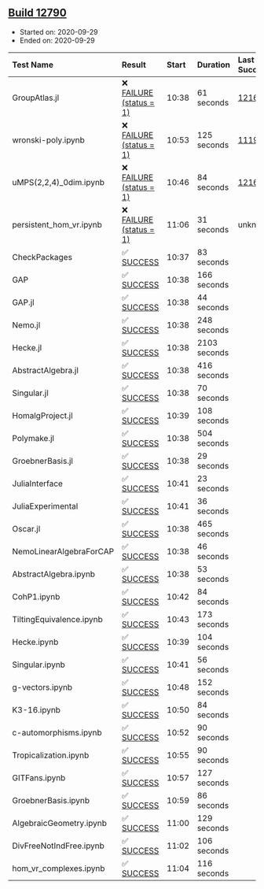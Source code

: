 ## [Build 12790](https://oscarci.mathematik.uni-kl.de/job/oscar/12790/)

* Started on: 2020-09-29
* Ended on: 2020-09-29

| Test Name    | Result | Start | Duration | Last Success | First Failure |
|:-------------|:-------|:------|:---------|:-------------|:--------------|
| GroupAtlas.jl | ❌ [FAILURE (status = 1)](https://oscarci.mathematik.uni-kl.de/job/oscar/12790/artifact/logs/build-12790/GroupAtlas.jl.log) | 10:38 | 61 seconds | [12167](https://oscarci.mathematik.uni-kl.de/job/oscar/12167/) | [12168](https://oscarci.mathematik.uni-kl.de/job/oscar/12168/) |
| wronski-poly.ipynb | ❌ [FAILURE (status = 1)](https://oscarci.mathematik.uni-kl.de/job/oscar/12790/artifact/logs/build-12790/wronski-poly.ipynb.log) | 10:53 | 125 seconds | [11192](https://oscarci.mathematik.uni-kl.de/job/oscar/11192/) | [11193](https://oscarci.mathematik.uni-kl.de/job/oscar/11193/) |
| uMPS(2,2,4)_0dim.ipynb | ❌ [FAILURE (status = 1)](https://oscarci.mathematik.uni-kl.de/job/oscar/12790/artifact/logs/build-12790/uMPS-2-2-4-_0dim.ipynb.log) | 10:46 | 84 seconds | [12167](https://oscarci.mathematik.uni-kl.de/job/oscar/12167/) | [12168](https://oscarci.mathematik.uni-kl.de/job/oscar/12168/) |
| persistent_hom_vr.ipynb | ❌ [FAILURE (status = 1)](https://oscarci.mathematik.uni-kl.de/job/oscar/12790/artifact/logs/build-12790/persistent_hom_vr.ipynb.log) | 11:06 | 31 seconds | unknown | unknown |
| CheckPackages | ✅ [SUCCESS](https://oscarci.mathematik.uni-kl.de/job/oscar/12790/artifact/logs/build-12790/CheckPackages.log) | 10:37 | 83 seconds |  |  |
| GAP | ✅ [SUCCESS](https://oscarci.mathematik.uni-kl.de/job/oscar/12790/artifact/logs/build-12790/GAP.log) | 10:38 | 166 seconds |  |  |
| GAP.jl | ✅ [SUCCESS](https://oscarci.mathematik.uni-kl.de/job/oscar/12790/artifact/logs/build-12790/GAP.jl.log) | 10:38 | 44 seconds |  |  |
| Nemo.jl | ✅ [SUCCESS](https://oscarci.mathematik.uni-kl.de/job/oscar/12790/artifact/logs/build-12790/Nemo.jl.log) | 10:38 | 248 seconds |  |  |
| Hecke.jl | ✅ [SUCCESS](https://oscarci.mathematik.uni-kl.de/job/oscar/12790/artifact/logs/build-12790/Hecke.jl.log) | 10:38 | 2103 seconds |  |  |
| AbstractAlgebra.jl | ✅ [SUCCESS](https://oscarci.mathematik.uni-kl.de/job/oscar/12790/artifact/logs/build-12790/AbstractAlgebra.jl.log) | 10:38 | 416 seconds |  |  |
| Singular.jl | ✅ [SUCCESS](https://oscarci.mathematik.uni-kl.de/job/oscar/12790/artifact/logs/build-12790/Singular.jl.log) | 10:38 | 70 seconds |  |  |
| HomalgProject.jl | ✅ [SUCCESS](https://oscarci.mathematik.uni-kl.de/job/oscar/12790/artifact/logs/build-12790/HomalgProject.jl.log) | 10:39 | 108 seconds |  |  |
| Polymake.jl | ✅ [SUCCESS](https://oscarci.mathematik.uni-kl.de/job/oscar/12790/artifact/logs/build-12790/Polymake.jl.log) | 10:38 | 504 seconds |  |  |
| GroebnerBasis.jl | ✅ [SUCCESS](https://oscarci.mathematik.uni-kl.de/job/oscar/12790/artifact/logs/build-12790/GroebnerBasis.jl.log) | 10:38 | 29 seconds |  |  |
| JuliaInterface | ✅ [SUCCESS](https://oscarci.mathematik.uni-kl.de/job/oscar/12790/artifact/logs/build-12790/JuliaInterface.log) | 10:41 | 23 seconds |  |  |
| JuliaExperimental | ✅ [SUCCESS](https://oscarci.mathematik.uni-kl.de/job/oscar/12790/artifact/logs/build-12790/JuliaExperimental.log) | 10:41 | 36 seconds |  |  |
| Oscar.jl | ✅ [SUCCESS](https://oscarci.mathematik.uni-kl.de/job/oscar/12790/artifact/logs/build-12790/Oscar.jl.log) | 10:38 | 465 seconds |  |  |
| NemoLinearAlgebraForCAP | ✅ [SUCCESS](https://oscarci.mathematik.uni-kl.de/job/oscar/12790/artifact/logs/build-12790/NemoLinearAlgebraForCAP.log) | 10:38 | 46 seconds |  |  |
| AbstractAlgebra.ipynb | ✅ [SUCCESS](https://oscarci.mathematik.uni-kl.de/job/oscar/12790/artifact/logs/build-12790/AbstractAlgebra.ipynb.log) | 10:38 | 53 seconds |  |  |
| CohP1.ipynb | ✅ [SUCCESS](https://oscarci.mathematik.uni-kl.de/job/oscar/12790/artifact/logs/build-12790/CohP1.ipynb.log) | 10:42 | 84 seconds |  |  |
| TiltingEquivalence.ipynb | ✅ [SUCCESS](https://oscarci.mathematik.uni-kl.de/job/oscar/12790/artifact/logs/build-12790/TiltingEquivalence.ipynb.log) | 10:43 | 173 seconds |  |  |
| Hecke.ipynb | ✅ [SUCCESS](https://oscarci.mathematik.uni-kl.de/job/oscar/12790/artifact/logs/build-12790/Hecke.ipynb.log) | 10:39 | 104 seconds |  |  |
| Singular.ipynb | ✅ [SUCCESS](https://oscarci.mathematik.uni-kl.de/job/oscar/12790/artifact/logs/build-12790/Singular.ipynb.log) | 10:41 | 56 seconds |  |  |
| g-vectors.ipynb | ✅ [SUCCESS](https://oscarci.mathematik.uni-kl.de/job/oscar/12790/artifact/logs/build-12790/g-vectors.ipynb.log) | 10:48 | 152 seconds |  |  |
| K3-16.ipynb | ✅ [SUCCESS](https://oscarci.mathematik.uni-kl.de/job/oscar/12790/artifact/logs/build-12790/K3-16.ipynb.log) | 10:50 | 84 seconds |  |  |
| c-automorphisms.ipynb | ✅ [SUCCESS](https://oscarci.mathematik.uni-kl.de/job/oscar/12790/artifact/logs/build-12790/c-automorphisms.ipynb.log) | 10:52 | 90 seconds |  |  |
| Tropicalization.ipynb | ✅ [SUCCESS](https://oscarci.mathematik.uni-kl.de/job/oscar/12790/artifact/logs/build-12790/Tropicalization.ipynb.log) | 10:55 | 90 seconds |  |  |
| GITFans.ipynb | ✅ [SUCCESS](https://oscarci.mathematik.uni-kl.de/job/oscar/12790/artifact/logs/build-12790/GITFans.ipynb.log) | 10:57 | 127 seconds |  |  |
| GroebnerBasis.ipynb | ✅ [SUCCESS](https://oscarci.mathematik.uni-kl.de/job/oscar/12790/artifact/logs/build-12790/GroebnerBasis.ipynb.log) | 10:59 | 86 seconds |  |  |
| AlgebraicGeometry.ipynb | ✅ [SUCCESS](https://oscarci.mathematik.uni-kl.de/job/oscar/12790/artifact/logs/build-12790/AlgebraicGeometry.ipynb.log) | 11:00 | 129 seconds |  |  |
| DivFreeNotIndFree.ipynb | ✅ [SUCCESS](https://oscarci.mathematik.uni-kl.de/job/oscar/12790/artifact/logs/build-12790/DivFreeNotIndFree.ipynb.log) | 11:02 | 106 seconds |  |  |
| hom_vr_complexes.ipynb | ✅ [SUCCESS](https://oscarci.mathematik.uni-kl.de/job/oscar/12790/artifact/logs/build-12790/hom_vr_complexes.ipynb.log) | 11:04 | 116 seconds |  |  |
